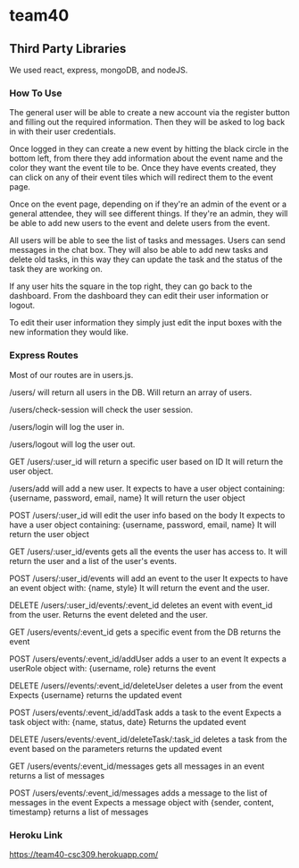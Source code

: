 # team40

## Third Party Libraries
We used react, express, mongoDB, and nodeJS.

### How To Use
The general user will be able to create a new account via the register button and filling out the required information. 
Then they will be asked to log back in with their user credentials. 

Once logged in they can create a new event by hitting the black circle in the bottom left, from there they add information about the event name and the color they want the event tile to be.
Once they have events created, they can click on any of their event tiles which will redirect them to the event page. 

Once on the event page, depending on if they're an admin of the event or a general attendee, they will see different things.
If they're an admin, they will be able to add new users to the event and delete users from the event. 

All users will be able to see the list of tasks and messages. Users can send messages in the chat box. 
They will also be able to add new tasks and delete old tasks, in this way they can update the task and the status of the task they are working on. 

If any user hits the square in the top right, they can go back to the dashboard. 
From the dashboard they can edit their user information or logout. 

To edit their user information they simply just edit the input boxes with the new information they would like. 


### Express Routes
Most of our routes are in users.js.

/users/ will return all users in the DB.
Will return an array of users.

/users/check-session will check the user session.

/users/login will log the user in.

/users/logout will log the user out.

GET /users/:user_id will return a specific user based on ID
It will return the user object.

/users/add will add a new user.
It expects to have a user object containing: {username, password, email, name}
It will return the user object

POST /users/:user_id will edit the user info based on the body
It expects to have a user object containing: {username, password, email, name}
It will return the user object

GET /users/:user_id/events gets all the events the user has access to.
It will return the user and a list of the user's events.

POST /users/:user_id/events will add an event to the user
It expects to have an event object with: {name, style}
It will return the event and the user.

DELETE /users/:user_id/events/:event_id deletes an event with event_id from the user.
Returns the event deleted and the user.

GET /users/events/:event_id gets a specific event from the DB
returns the event

POST /users/events/:event_id/addUser adds a user to an event
It expects a userRole object with: {username, role}
returns the event

DELETE /users//events/:event_id/deleteUser deletes a user from the event
Expects {username}
returns the updated event

POST /users/events/:event_id/addTask adds a task to the event
Expects a task object with: {name, status, date}
Returns the updated event

DELETE /users/events/:event_id/deleteTask/:task_id deletes a task from the event based on the parameters
returns the updated event

GET /users/events/:event_id/messages gets all messages in an event
returns a list of messages

POST /users/events/:event_id/messages adds a message to the list of messages in the event
Expects a message object with {sender, content, timestamp}
returns a list of messages

### Heroku Link
https://team40-csc309.herokuapp.com/